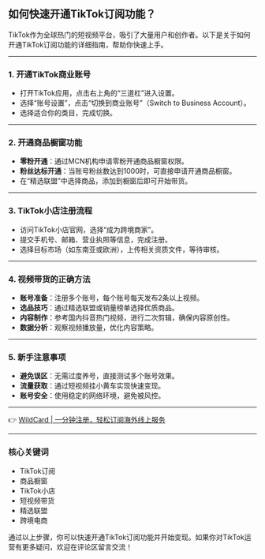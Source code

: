 ## 如何快速开通TikTok订阅功能？

TikTok作为全球热门的短视频平台，吸引了大量用户和创作者。以下是关于如何开通TikTok订阅功能的详细指南，帮助你快速上手。

---

### 1. 开通TikTok商业账号
- 打开TikTok应用，点击右上角的“三道杠”进入设置。
- 选择“账号设置”，点击“切换到商业账号”（Switch to Business Account）。
- 选择适合你的类目，完成切换。

---

### 2. 开通商品橱窗功能
- **零粉开通**：通过MCN机构申请零粉开通商品橱窗权限。
- **粉丝达标开通**：当账号粉丝数达到1000时，可直接申请开通商品橱窗。
- 在“精选联盟”中选择商品，添加到橱窗后即可开始带货。

---

### 3. TikTok小店注册流程
- 访问TikTok小店官网，选择“成为跨境商家”。
- 提交手机号、邮箱、营业执照等信息，完成注册。
- 选择目标市场（如东南亚或欧洲），上传相关资质文件，等待审核。

---

### 4. 视频带货的正确方法
- **账号准备**：注册多个账号，每个账号每天发布2条以上视频。
- **选品技巧**：通过精选联盟或销量榜单选择优质商品。
- **内容制作**：参考国内抖音热门视频，进行二次剪辑，确保内容原创性。
- **数据分析**：观察视频播放量，优化内容策略。

---

### 5. 新手注意事项
- **避免误区**：无需过度养号，直接测试多个账号效果。
- **流量获取**：通过短视频挂小黄车实现快速变现。
- **账号安全**：使用稳定的网络环境，避免被风控。

---

👉 [WildCard | 一分钟注册，轻松订阅海外线上服务](https://bit.ly/bewildcard)

---

### 核心关键词
- TikTok订阅
- 商品橱窗
- TikTok小店
- 短视频带货
- 精选联盟
- 跨境电商

通过以上步骤，你可以快速开通TikTok订阅功能并开始变现。如果你对TikTok运营有更多疑问，欢迎在评论区留言交流！